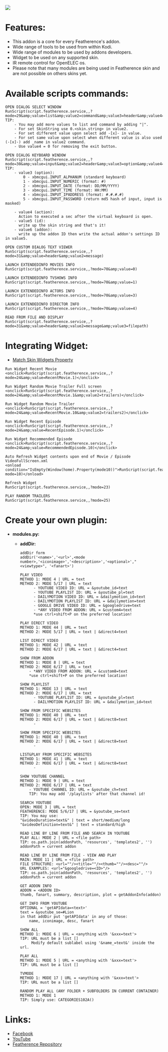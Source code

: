 ![](http://i.imgur.com/zfdrpSG.png)

# **Features:**

* This addon is a core for every Featherence's addon.
* Wide range of tools to be used from within Kodi.
* Wide range of modules to be used by addons developers.
* Widget to be used on any supported skin.
* IR remote control for OpenELEC os.
* Please note that many modules are being used in Featherence skin and are not possible on others skins yet.


# **Available scripts commands:**


```
OPEN DIALOG SELECT WINDOW
RunScript(script.featherence.service,,?mode=29&amp;value=list&amp;value2=command&amp;value3=header&amp;value4=1)
TIP:
	- You may add more values to list and command by adding "|".
	- For set SkinString use 0.<skin.string> in value2.
	- For set different value upon select add -[x]- in value.
	- For set same value upon select when different value is also used (-[x]-) add _name in value2 command.
	- Use value4 = 0 for removing the exit button.
```

```
OPEN DIALOG KEYBOARD WINDOW
RunScript(script.featherence.service,,?mode=30&amp;value=input&amp;value2=header&amp;value3=option&amp;value4=action&amp;value5=id&amp;value6=addon)
TIP:
	- value3 (option):
		0 - xbmcgui.INPUT_ALPHANUM (standard keyboard)
		1 - xbmcgui.INPUT_NUMERIC (format: #)
		2 - xbmcgui.INPUT_DATE (format: DD/MM/YYYY)
		3 - xbmcgui.INPUT_TIME (format: HH:MM)
		4 - xbmcgui.INPUT_IPADDRESS (format: #.#.#.#)
		5 - xbmcgui.INPUT_PASSWORD (return md5 hash of input, input is masked)
		
	- value4 (action):
	  Action to executed a sec after the virtual keyboard is open. 
	- value5 (id):
	  write up the skin string and that's it!
	- value6 (addon):
	  write up the addon ID then write the actual addon's settings ID in value5.
```

```
OPEN CUSTOM DIALOG TEXT VIEWER
RunScript(script.featherence.service,,?mode=31&amp;value=header&amp;value2=message)
```

```
LAUNCH EXTENDEDINFO MOVIES INFO
RunScript(script.featherence.service,,?mode=70&amp;value=0)
```

```
LAUNCH EXTENDEDINFO TVSHOWS INFO
RunScript(script.featherence.service,,?mode=70&amp;value=1)
```

```
LAUNCH EXTENDEDINFO ACTORS INFO
RunScript(script.featherence.service,,?mode=70&amp;value=3)
```

```
LAUNCH EXTENDEDINFO DIRECTOR INFO
RunScript(script.featherence.service,,?mode=70&amp;value=4)
```

```
READ FROM FILE AND DISPLAY
RunScript(script.featherence.service,,?mode=31&amp;value=header&amp;value2=message&amp;value3=filepath)
```

# **Integrating Widget:**
* [Match Skin Widgets Property](http://kodi.wiki/view/Add-on:Skin_Widgets)

```
Run Widget Recent Movie
<onclick>RunScript(script.featherence.service,,?mode=24&amp;value=RecentMovie.1)</onclick>
```

```
Run Widget Random Movie Trailer Full screen
<onclick>RunScript(script.featherence.service,,?mode=24&amp;value=RecentMovie.1&amp;value2=trailers)</onclick>
```

```
Run Widget Random Movie Trailer
<onclick>RunScript(script.featherence.service,,?mode=24&amp;value=RecentMovie.10&amp;value2=trailers2)</onclick>
```

```
Run Widget Recent Episode
<onclick>RunScript(script.featherence.service,,?mode=24&amp;value=RecentEpisode.1)</onclick>
```

```
Run Widget Recommended Episode
<onclick>RunScript(script.featherence.service,,?mode=24&amp;value=RecommendedEpisode.10)</onclick>
```

```
Auto Refresh Widget contents upon end of Movie / Episode
VideoFullScreen.xml
<onload condition="IsEmpty(Window(home).Property(mode10))">RunScript(script.featherence.service,,?mode=10)</onload>
```

```
Refresh Widget
RunScript(script.featherence.service,,?mode=23)
```

```
PLAY RANDOM TRAILERS
RunScript(script.featherence.service,,?mode=25)
```

# **Create your own plugin:**
* **modules.py:**
  * **addDir:**
	```
	addDir form
	addDir('<name>','<url>',<mode number>,'<iconimage>','<description>','<optional>',"<viewtype>", '<fanart>')
	```
	
	```
	PLAY VIDEO
	METHOD 1: MODE 4 | URL = text
	METHOD 2: MODE 5/17 | URL = text
		  - YOUTUBE VIDEO ID: URL = &youtube_id=text
		  - YOUTUBE PLAYLIST ID: URL = &youtube_pl=text
		  - DAILYMOTION VIDEO ID: URL = &dailymotion_id=text
		  - DAILYMOTION PLAYLIST ID: URL = &dailymotion=text
		  - GOOGLE DRIVE VIDEO ID: URL = &googledrive=text
		  - *ANY VIDEO FROM ADDON: URL = &custom4=text
		  *use ctrl+shift+P on the preferred location!
	```
		
	```
	PLAY DIRECT VIDEO
	METHOD 1: MODE 44 | URL = text
	METHOD 2: MODE 5/17 | URL = text | &direct4=text
	```
	
	```
	LIST DIRECT VIDEO
	METHOD 1: MODE 42 | URL = text
	METHOD 2: MODE 6/17 | URL = text | &direct4=text
	```
	
	```
	SHOW FROM ADDON
	METHOD 1: MODE 8 | URL = text
	METHOD 2: MODE 6/17 | URL = text
		- *ANY VIDEO FROM ADDON: URL = &custom8=text
		*use ctrl+shift+P on the preferred location!
	```
	
	```
	SHOW PLAYLIST
	METHOD 1: MODE 13 | URL = text
	METHOD 2: MODE 6/17 | URL = text
		  - YOUTUBE PLAYLIST ID: URL = &youtube_pl=text
		  - DAILYMOTION PLAYLIST ID: URL = &dailymotion_id=text
	```
	
	```
	SHOW FROM SPECIFIC WEBSITES
	METHOD 1: MODE 40 | URL = text
	METHOD 2: MODE 6/17 | URL = text | &direct8=text
		  - 
	```
	
	```
	SHOW FROM SPECIFIC WEBSITES
	METHOD 1: MODE 40 | URL = text
	METHOD 2: MODE 6/17 | URL = text | &direct8=text
		  - 
	```
	
	```
	LIST&PLAY FROM SPECIFIC WEBSITES
	METHOD 1: MODE 41 | URL = text
	METHOD 2: MODE 6/17 | URL = text | &direct8=text
		  - 
	```
	
	```
	SHOW YOUTUBE CHANNEL
	METHOD 1: MODE 9 | URL = text
	METHOD 2: MODE 6/17 | URL = text
		- YOUTUBE CHANNEL ID: URL = &youtube_ch=text
		TIP: You may add '/playlists' after that channel id!
	```
	
	```
	SEARCH YOUTUBE
	OPEN: MODE 3 | URL = text
	FEATHERENCE: MODE 5/6/17 | URL = &youtube_se=text
	TIP: You may use:
	"&videoDuration=text&" | text = short/medium/long
	"&videoDefinition=text&" | text = standard/high
	```
	
	```
	READ LINE BY LINE FROM FILE AND SEARCH IN YOUTUBE
	PLAY ALL: MODE 2 | URL = <file path>
	TIP: os.path.join(addonPath, 'resources', 'templates2', '')
	addonPath = current addon
	```
	
	```
	READ LINE BY LINE FROM FILE - VIEW AND PLAY
	MAIN: MODE 11 | URL = <file path>
	FILE STRUCTURE: <url=""/><title=""/><thumb=""/><desc=""/>
	URL EXAMPLES: <url="&googledrive=<ID>"/>
	TIP: os.path.join(addonPath, 'resources', 'templates2', '')
	addonPath = current addon
	```
	
	```
	GET ADDON INFO
	ADDON = <ADDON ID>
	thumb, fanart, summary, description, plot = getAddonInfo(addon)
	```
	
	```
	GET INFO FROM YOUTUBE
	OPTIONAL = 'getAPIdata=<text>'
	text = &youtube_se=#Lion
	in that addDir put 'getAPIdata' in any of those:
		name, iconimage, desc, fanart
	```
	
	```
	SHOW ALL
	METHOD 1: MODE 6 | URL = <anything with '&xxx=text'>
	TIP: URL must be a list []
	     Modify default sublabel using '&name_=text&' inside the url.
	```
	
	```
	PLAY ALL
	METHOD 1: MODE 5 | URL = <anything with '&xxx=text'>
	TIP: URL must be a list []
	```
	
	```
	TVMODE
	METHOD 1: MODE 17 | URL = <anything with '&xxx=text'>
	TIP: URL must be a list []
	```
	
	```
	RANDOM PLAY ALL (ANY FOLDER + SUBFOLDERS IN CURRENT CONTAINER)
	METHOD 1: MODE 1
	TIP: Simply use: CATEGORIES102A()
	```
	
# **Links:**

* [Facebook](https://www.facebook.com/groups/featherence/)
* [YouTube](https://www.youtube.com/user/finalmakerr)
* [Featherence Repository](https://github.com/finalmakerr/featherence/raw/master/repository.featherence/repository.featherence-1.1.0.zip)
